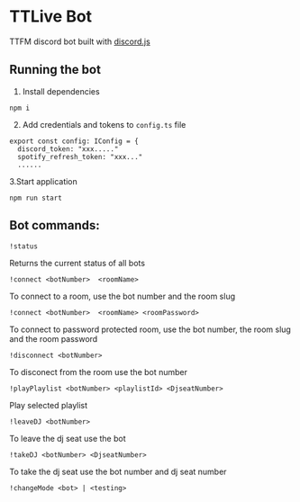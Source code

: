# TTLive Bot

TTFM discord bot built with [discord.js](https://discord.js.org/#/)

## Running the bot

1. Install dependencies

```
npm i
```

2. Add credentials and tokens to `config.ts` file

```
export const config: IConfig = {
  discord_token: "xxx....."
  spotify_refresh_token: "xxx..."
  ......
```

3.Start application

```
npm run start
```

## Bot commands:

```
!status
```

Returns the current status of all bots

```
!connect <botNumber>  <roomName>
```

To connect to a room, use the bot number and the room slug

```
!connect <botNumber>  <roomName> <roomPassword>
```

To connect to password protected room, use the bot number, the room slug and the room password

```
!disconnect <botNumber>
```

To disconect from the room use the bot number

```
!playPlaylist <botNumber> <playlistId> <DjseatNumber>
```

Play selected playlist

```
!leaveDJ <botNumber>
```

To leave the dj seat use the bot

```
!takeDJ <botNumber> <DjseatNumber>
```

To take the dj seat use the bot number and dj seat number

```
!changeMode <bot> | <testing>
```

